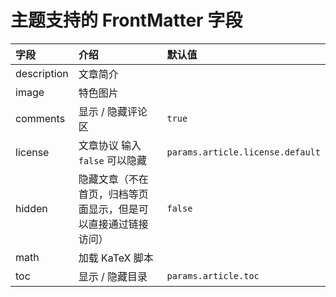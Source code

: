 # 主题支持的 FrontMatter 字段

| 字段        | 介绍                                                           | 默认值                           |
| :---------- | :------------------------------------------------------------- | :------------------------------- |
| description | 文章简介                                                       |                                  |
| image       | 特色图片                                                       |                                  |
| comments    | 显示 / 隐藏评论区                                              | `true`                           |
| license     | 文章协议 输入 `false` 可以隐藏                                 | `params.article.license.default` |
| hidden      | 隐藏文章（不在首页，归档等页面显示，但是可以直接通过链接访问） | `false`                          |
| math        | 加载 KaTeX 脚本                                                |                                  |
| toc         | 显示 / 隐藏目录                                                | `params.article.toc`             |
